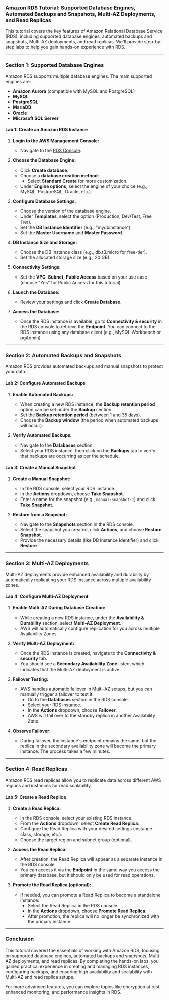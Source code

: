 ### Amazon RDS Tutorial: Supported Database Engines, Automated Backups and Snapshots, Multi-AZ Deployments, and Read Replicas

This tutorial covers the key features of Amazon Relational Database Service (RDS), including supported database engines, automated backups and snapshots, Multi-AZ deployments, and read replicas. We'll provide step-by-step labs to help you gain hands-on experience with RDS.

---

### **Section 1: Supported Database Engines**

Amazon RDS supports multiple database engines. The main supported engines are:

- **Amazon Aurora** (compatible with MySQL and PostgreSQL)
- **MySQL**
- **PostgreSQL**
- **MariaDB**
- **Oracle**
- **Microsoft SQL Server**

#### Lab 1: Create an Amazon RDS Instance

1. **Login to the AWS Management Console:**
   - Navigate to the [RDS Console](https://console.aws.amazon.com/rds).
   
2. **Choose the Database Engine:**
   - Click **Create database**.
   - Choose a **database creation method**:
     - Select **Standard Create** for more customization.
   - Under **Engine options**, select the engine of your choice (e.g., MySQL, PostgreSQL, Oracle, etc.).
   
3. **Configure Database Settings:**
   - Choose the version of the database engine.
   - Under **Templates**, select the option (Production, Dev/Test, Free Tier).
   - Set the **DB Instance Identifier** (e.g., "mydbinstance").
   - Set the **Master Username** and **Master Password**.

4. **DB Instance Size and Storage:**
   - Choose the DB instance class (e.g., db.t3.micro for free-tier).
   - Set the allocated storage size (e.g., 20 GB).

5. **Connectivity Settings:**
   - Set the **VPC**, **Subnet**, **Public Access** based on your use case (choose "Yes" for Public Access for this tutorial).
   
6. **Launch the Database:**
   - Review your settings and click **Create Database**.
   
7. **Access the Database:**
   - Once the RDS instance is available, go to **Connectivity & security** in the RDS console to retrieve the **Endpoint**. You can connect to the RDS instance using any database client (e.g., MySQL Workbench or pgAdmin).

---

### **Section 2: Automated Backups and Snapshots**

Amazon RDS provides automated backups and manual snapshots to protect your data.

#### Lab 2: Configure Automated Backups

1. **Enable Automated Backups:**
   - When creating a new RDS instance, the **Backup retention period** option can be set under the **Backup** section.
   - Set the **Backup retention period** (between 1 and 35 days).
   - Choose the **Backup window** (the period when automated backups will occur).
   
2. **Verify Automated Backups:**
   - Navigate to the **Databases** section.
   - Select your RDS instance, then click on the **Backups** tab to verify that backups are occurring as per the schedule.

#### Lab 3: Create a Manual Snapshot

1. **Create a Manual Snapshot:**
   - In the RDS console, select your RDS instance.
   - In the **Actions** dropdown, choose **Take Snapshot**.
   - Enter a name for the snapshot (e.g., `manual-snapshot-1`) and click **Take Snapshot**.

2. **Restore from a Snapshot:**
   - Navigate to the **Snapshots** section in the RDS console.
   - Select the snapshot you created, click **Actions**, and choose **Restore Snapshot**.
   - Provide the necessary details (like DB Instance Identifier) and click **Restore**.

---

### **Section 3: Multi-AZ Deployments**

Multi-AZ deployments provide enhanced availability and durability by automatically replicating your RDS instance across multiple availability zones.

#### Lab 4: Configure Multi-AZ Deployment

1. **Enable Multi-AZ During Database Creation:**
   - While creating a new RDS instance, under the **Availability & Durability** section, select **Multi-AZ Deployment**.
   - AWS will automatically configure replication for you across multiple Availability Zones.

2. **Verify Multi-AZ Deployment:**
   - Once the RDS instance is created, navigate to the **Connectivity & security** tab.
   - You should see a **Secondary Availability Zone** listed, which indicates that the Multi-AZ deployment is active.

3. **Failover Testing:**
   - AWS handles automatic failover in Multi-AZ setups, but you can manually trigger a failover to test it:
     - Go to the **Databases** section in the RDS console.
     - Select your RDS instance.
     - In the **Actions** dropdown, choose **Failover**.
     - AWS will fail over to the standby replica in another Availability Zone.
   
4. **Observe Failover:**
   - During failover, the instance's endpoint remains the same, but the replica in the secondary availability zone will become the primary instance. The process takes a few minutes.

---

### **Section 4: Read Replicas**

Amazon RDS read replicas allow you to replicate data across different AWS regions and instances for read scalability.

#### Lab 5: Create a Read Replica

1. **Create a Read Replica:**
   - In the RDS console, select your existing RDS instance.
   - From the **Actions** dropdown, select **Create Read Replica**.
   - Configure the Read Replica with your desired settings (instance class, storage, etc.).
   - Choose the target region and subnet group (optional).

2. **Access the Read Replica:**
   - After creation, the Read Replica will appear as a separate instance in the RDS console.
   - You can access it via the **Endpoint** in the same way you access the primary database, but it should only be used for read operations.

3. **Promote the Read Replica (optional):**
   - If needed, you can promote a Read Replica to become a standalone instance:
     - Select the Read Replica in the RDS console.
     - In the **Actions** dropdown, choose **Promote Read Replica**.
     - After promotion, the replica will no longer be synchronized with the primary instance.

---

### **Conclusion**

This tutorial covered the essentials of working with Amazon RDS, focusing on supported database engines, automated backups and snapshots, Multi-AZ deployments, and read replicas. By completing the hands-on labs, you gained practical experience in creating and managing RDS instances, configuring backups, and ensuring high availability and scalability with Multi-AZ and read replica setups.

For more advanced features, you can explore topics like encryption at rest, enhanced monitoring, and performance insights in RDS.

